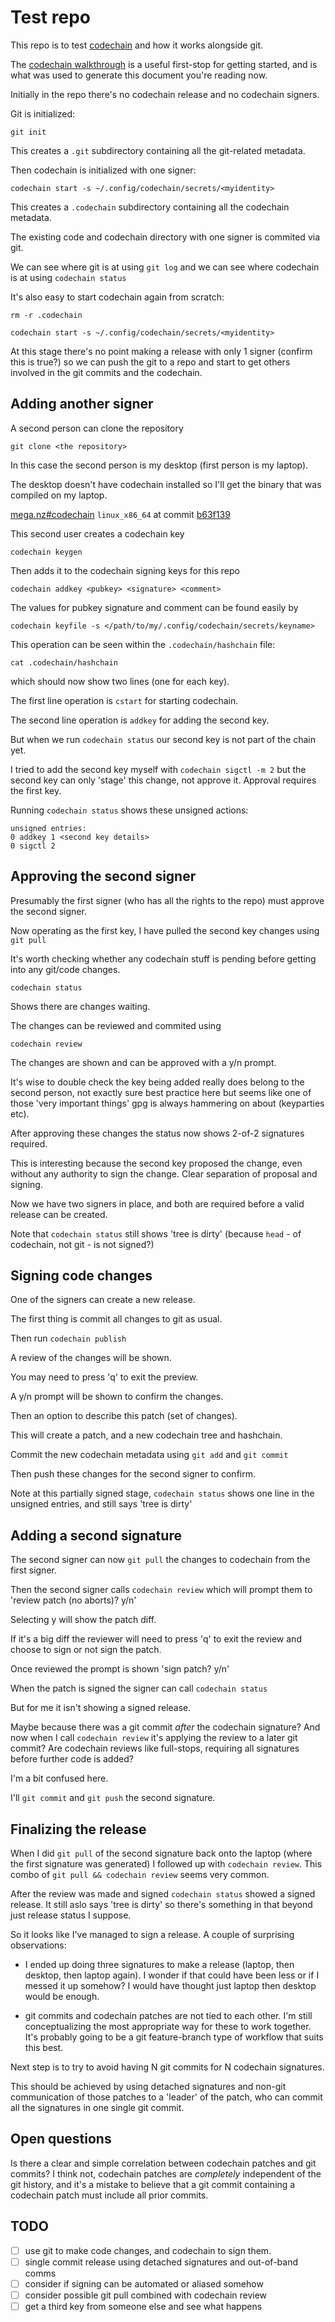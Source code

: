# Test repo

This repo is to test [codechain](https://github.com/frankbraun/codechain)
and how it works alongside git.

The [codechain walkthrough](https://github.com/frankbraun/codechain/blob/master/doc/walkthrough.md)
is a useful first-stop for getting started, and is what was used to generate
this document you're reading now.

Initially in the repo there's no codechain release and no codechain signers.

Git is initialized:

`git init`

This creates a `.git` subdirectory containing all the git-related metadata.

Then codechain is initialized with one signer:

`codechain start -s ~/.config/codechain/secrets/<myidentity>`

This creates a `.codechain` subdirectory containing all the codechain metadata.

The existing code and codechain directory with one signer is commited via git.

We can see where git is at using `git log` and we can see where codechain is at
using `codechain status`

It's also easy to start codechain again from scratch:

`rm -r .codechain`

`codechain start -s ~/.config/codechain/secrets/<myidentity>`

At this stage there's no point making a release with only 1 signer
(confirm this is true?)
so we can push the git to a repo and start to get others involved in the git
commits and the codechain.

## Adding another signer

A second person can clone the repository

`git clone <the repository>`

In this case the second person is my desktop (first person is my laptop).

The desktop doesn't have codechain installed so I'll get the binary that was
compiled on my laptop.

[mega.nz#codechain](https://mega.nz/file/Zdc0nTQT#L454w2wxGn7QYGpST2Lh68dO1QmT7sm6MVoemn7Al1g)
`linux_x86_64` at commit
[b63f139](https://github.com/frankbraun/codechain/tree/b63f13940558f136cf778965b3b7a19e9a7d42a0)

This second user creates a codechain key

`codechain keygen`

Then adds it to the codechain signing keys for this repo

`codechain addkey <pubkey> <signature> <comment>`

The values for pubkey signature and comment can be found easily by

`codechain keyfile -s </path/to/my/.config/codechain/secrets/keyname>`

This operation can be seen within the `.codechain/hashchain` file:

`cat .codechain/hashchain`

which should now show two lines (one for each key).

The first line operation is `cstart` for starting codechain.

The second line operation is `addkey` for adding the second key.

But when we run `codechain status` our second key is not part of the chain yet.

I tried to add the second key myself with `codechain sigctl -m 2` but the
second key can only 'stage' this change, not approve it. Approval requires
the first key.

Running `codechain status` shows these unsigned actions:

```
unsigned entries:
0 addkey 1 <second key details>
0 sigctl 2
```

## Approving the second signer

Presumably the first signer (who has all the rights to the repo) must approve
the second signer.

Now operating as the first key, I have pulled the second key changes using
`git pull`

It's worth checking whether any codechain stuff is pending before
getting into any git/code changes.

`codechain status`

Shows there are changes waiting.

The changes can be reviewed and commited using

`codechain review`

The changes are shown and can be approved with a y/n prompt.

It's wise to double check the key being added really does belong to the second
person, not exactly sure best practice here but seems like one of those
'very important things' gpg is always hammering on about (keyparties etc).

After approving these changes the status now shows 2-of-2 signatures required.

This is interesting because the second key proposed the change, even without
any authority to sign the change. Clear separation of proposal and signing.

Now we have two signers in place, and both are required before a valid release
can be created.

Note that `codechain status` still shows 'tree is dirty' (because `head` - of
codechain, not git - is not signed?)

## Signing code changes

One of the signers can create a new release.

The first thing is commit all changes to git as usual.

Then run `codechain publish`

A review of the changes will be shown.

You may need to press 'q' to exit the preview.

A y/n prompt will be shown to confirm the changes.

Then an option to describe this patch (set of changes).

This will create a patch, and a new codechain tree and hashchain.

Commit the new codechain metadata using `git add` and `git commit`

Then push these changes for the second signer to confirm.

Note at this partially signed stage, `codechain status` shows one line in the
unsigned entries, and still says 'tree is dirty'

## Adding a second signature

The second signer can now `git pull` the changes to codechain from the first
signer.

Then the second signer calls `codechain review` which will prompt them to
'review patch (no aborts)? y/n'

Selecting y will show the patch diff.

If it's a big diff the reviewer will need to press 'q' to exit the review
and choose to sign or not sign the patch.

Once reviewed the prompt is shown 'sign patch? y/n'

When the patch is signed the signer can call `codechain status`

But for me it isn't showing a signed release.

Maybe because there was a git commit *after* the codechain signature? And now
when I call `codechain review` it's applying the review to a later git commit?
Are codechain reviews like full-stops, requiring all signatures before further
code is added?

I'm a bit confused here.

I'll `git commit` and `git push` the second signature.

## Finalizing the release

When I did `git pull` of the second signature back onto the laptop (where the
first signature was generated) I followed up with `codechain review`. This
combo of `git pull && codechain review` seems very common.

After the review was made and signed `codechain status` showed a signed
release. It still aslo says 'tree is dirty' so there's something in that
beyond just release status I suppose.

So it looks like I've managed to sign a release. A couple of surprising
observations:

* I ended up doing three signatures to make a release (laptop, then desktop,
then laptop again). I wonder if that could have been less or if I messed it up
somehow? I would have thought just laptop then desktop would be enough.

* git commits and codechain patches are not tied to each other. I'm still
conceptualizing the most appropriate way for these to work together. It's
probably going to be a git feature-branch type of workflow that suits this
best.

Next step is to try to avoid having N git commits for N codechain signatures.

This should be achieved by using detached signatures and non-git communication
of those patches to a 'leader' of the patch, who can commit all the signatures
in one single git commit.

## Open questions

Is there a clear and simple correlation between codechain patches and git
commits? I think not, codechain patches are *completely* independent of the
git history, and it's a mistake to believe that a git commit containing a
codechain patch must include all prior commits.

## TODO

* [ ] use git to make code changes, and codechain to sign them.
* [ ] single commit release using detached signatures and out-of-band comms
* [ ] consider if signing can be automated or aliased somehow
* [ ] consider possible git pull combined with codechain review
* [ ] get a third key from someone else and see what happens
